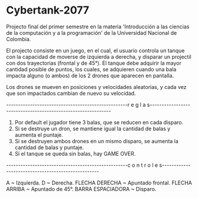 # Cybertank-2077

Projecto final del primer semestre en la materia 'Introducción a las ciencias de la computación y a la programación' de la Universidad Nacional de Colombia.

El projecto consiste en un juego, en el cual, el usuario controla un tanque con la capacidad de moverse de izquierda a derecha, y disparar un projectil con dos trayectorias (frontal y de 45°). El tanque debe adquirir la mayor cantidad posible de puntos, los cuales, se adquieren cuando una bala impacta alguno (o ambos) de los 2 drones que aparecen en pantalla.

Los drones se mueven en posiciones y velocidades aleatorias, y cada vez que son impactados cambian de nuevo su velocidad.



---------------------------------------------------r e g l a s-------------------------------------------------------------


1. Por default el jugador tiene 3 balas, que se reducen en cada disparo.
2. Si se destruye un dron, se mantiene igual la cantidad de balas y aumenta el puntaje.
3. Si se destruyen ambos drones en un mismo disparo, se aumenta la cantidad de balas y puntaje.
4. Si el tanque se queda sin balas, hay GAME OVER.

---------------------------------------------------c o n t r o l e s---------------------------------------------------


A ~ Izquierda.
D ~ Derecha.
FLECHA DERECHA ~ Apuntado frontal.
FLECHA ARRIBA ~ Apuntado de 45°.
BARRA ESPACIADORA ~ Disparo.
